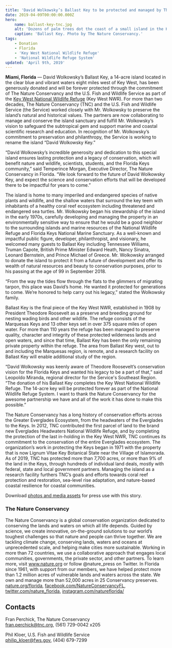 ```yaml
---
title: 'David Wolkowsky’s Ballast Key to be protected and managed by The Nature Conservancy and U.S. Fish and Wildlife Service as part of the Key West National Wildlife Refuge'
date: 2019-04-09T00:00:00.000Z
hero:
    name: ballast-key-tnc.jpg
    alt: 'Dozens of palm trees dot the coast of a small island in the Keys.'
    caption: 'Ballast Key. Photo by The Nature Conservancy.'
tags:
    - Donation
    - Florida
    - 'Key West National Wildlife Refuge'
    - 'National Wildlife Refuge System'
updated: 'April 9th, 2019'
---
```


**Miami, Florida** &mdash; David Wolkowsky’s Ballast Key, a 14-acre island located in the clear blue and vibrant waters eight miles west of Key West, has been generously donated and will be forever protected through the commitment of The Nature Conservancy and the U.S. Fish and Wildlife Service as part of the [Key West National Wildlife Refuge](https://www.fws.gov/refuge/key_west/) (Key West NWR). For more than two decades, The Nature Conservancy (TNC) and the U.S. Fish and Wildlife Service (the Service) worked closely with Mr. Wolkowsky to preserve the island’s natural and historical values. The partners are now collaborating to manage and conserve the island sanctuary and fulfill Mr. Wolkowsky’s vision to safeguard the subtropical gem and support marine and coastal scientific research and education. In recognition of Mr. Wolkowsky’s commitment to preservation and philanthropy, the Service is working to rename the island “David Wolkowsky Key.”

“David Wolkowsky’s incredible generosity and dedication to this special island ensures lasting protection and a legacy of conservation, which will benefit nature and wildlife, scientists, students, and the Florida Keys community,” said Temperince Morgan, Executive Director, The Nature Conservancy in Florida. “We look forward to the future of David Wolkowsky Key, and expect the science and conservation efforts that will be developed there to be impactful for years to come.”  
 
The island is home to many imperiled and endangered species of native plants and wildlife, and the shallow waters that surround the key teem with inhabitants of a healthy coral reef ecosystem including threatened and endangered sea turtles. Mr. Wolkowsky began his stewardship of the island in the early 1970s, carefully developing and managing the property in an environmentally sensitive way to ensure that he would be a good neighbor to the surrounding islands and marine resources of the National Wildlife Refuge and Florida Keys National Marine Sanctuary. As a well-known and impactful public figure, developer, philanthropist, and visionary, he welcomed many guests to Ballast Key including Tennessee Williams, Truman Capote, British Prime Minister Edward Heath, Nancy Sinatra, Leonard Bernstein, and Prince Michael of Greece. Mr. Wolkowsky arranged to donate the island to protect it from a future of development and offer its wealth of natural resources and beauty to conservation purposes, prior to his passing at the age of 99 in September 2018.

“From the way the tides flow through the flats to the glimmers of migrating tarpon, this place was David’s home. He wanted it protected for generations to come. We’re honored to help carry out his legacy,” stated the Wolkowsky family. 

Ballast Key is the final piece of the Key West NWR, established in 1908 by President Theodore Roosevelt as a preserve and breeding ground for nesting wading birds and other wildlife. The refuge consists of the Marquesas Keys and 13 other keys set in over 375 square miles of open water. For more than 110 years the refuge has been managed to preserve quality, character and integrity of these protected wilderness lands and open waters, and since that time, Ballast Key has been the only remaining private property within the refuge. The area from Ballast Key west, out to and including the Marquesas region, is remote, and a research facility on Ballast Key will enable additional study of the region.   

“David Wolkowsky was keenly aware of Theodore Roosevelt’s conservation vision for the Florida Keys and wanted his legacy to be a part of that,” said Leopoldo Miranda, regional director for the Service's Southeast Region. “The donation of his Ballast Key completes the Key West National Wildlife Refuge. The 14-acre key will be protected forever as part of the National Wildlife Refuge System. I want to thank the Nature Conservancy for the awesome partnership we have and all of the work it has done to make this possible.”

The Nature Conservancy has a long history of conservation efforts across the Greater Everglades Ecosystem, from the headwaters of the Everglades to the Keys. In 2012, TNC contributed the first parcel of land to the brand new Everglades Headwaters National Wildlife Refuge, and by completing the protection of the last in-holding in the Key West NWR, TNC continues its commitment to the conservation of the entire Everglades ecosystem. The organization’s work in protecting the Keys began in 1971 with the property that is now Lignum Vitae Key Botanical State near the Village of Islamorada. As of 2019, TNC has protected more than 7,700 acres, or more than 9% of the land in the Keys, through hundreds of individual land deals, mostly with federal, state and local government partners. Managing the island as a research facility furthers TNC’s goals and efforts towards coral reef protection and restoration, sea-level rise adaptation, and nature-based coastal resilience for coastal communities.

Download [photos and media assets](https://tnc.app.box.com/s/kaqd7gdu3ax208fzpj7jgrxl1si5v6k6) for press use with this story.

### The Nature Conservancy

The Nature Conservancy is a global conservation organization dedicated to conserving the lands and waters on which all life depends. Guided by science, we create innovative, on-the-ground solutions to our world’s toughest challenges so that nature and people can thrive together. We are tackling climate change, conserving lands, waters and oceans at unprecedented scale, and helping make cities more sustainable. Working in more than 72 countries, we use a collaborative approach that engages local communities, governments, the private sector, and other partners. To learn more, visit www.nature.org or follow @nature_press on Twitter. In Florida since 1961, with support from our members, we have helped protect more than 1.2 million acres of vulnerable lands and waters across the state. We own and manage more than 52,000 acres in 25 Conservancy preserves. [nature.org/florida](https://nature.org/florida), [facebook.com/NatureConservancyFL](https://facebook.com/NatureConservancyFL), [twitter.com/nature_florida](https://twitter.com/nature_florida), [instagram.com/natureflorida/](https://instagram.com/natureflorida/)

## Contacts

Fran Perchick, The Nature Conservancy  
[fran.perchick@tnc.org](mailto:fran.perchick@tnc.org),  (561) 729-0042 x205

Phil Kloer, U.S. Fish and Wildlife Service  
[philip_kloer@fws.gov](mailto:philip_kloer@fws.gov), (404) 679-7299